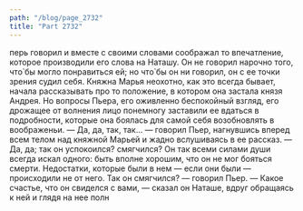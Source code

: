 ```yaml
---
path: "/blog/page_2732"
title: "Part 2732"
---
```


перь говорил и вместе с своими словами соображал то впечатление, которое производили его слова на Наташу. Он не говорил нарочно того, что̀ бы могло понравиться ей; но что̀ бы он ни говорил, он с ее точки зрения судил себя.
Княжна Марья неохотно, как это всегда бывает, начала рассказывать про то положение, в котором она застала князя Андрея. Но вопросы Пьера, его оживленно беспокойный взгляд, его дрожащее от волнения лицо понемногу заставили ее вдаться в подробности, которые она боялась для самой себя возобновлять в воображеньи.
— Да, да, так, так... — говорил Пьер, нагнувшись вперед всем телом над княжной Марьей и жадно вслушиваясь в ее рассказ. — Да, да; так он успокоился? смягчился? Он так всеми силами души всегда искал одного: быть вполне хорошим, что он не мог бояться смерти. Недостатки, которые были в нем — если они были — происходили не от него. Так он смягчился? — говорил Пьер. — Какое счастье, что он свиделся с вами, — сказал он Наташе, вдруг обращаясь к ней и глядя на нее полн
